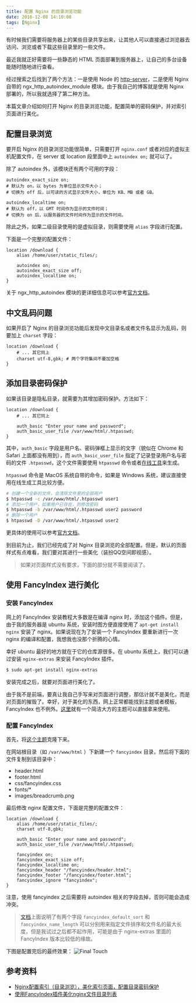 ```yaml
---
title: 配置 Nginx 的目录浏览功能
date: 2016-12-08 14:10:08
tags: [Nginx]
---
```


有时候我们需要将服务器上的某些目录共享出来，让其他人可以直接通过浏览器去访问、浏览或者下载这些目录里的一些文件。

最近我就正好需要将一些静态的 HTML 页面部署到服务器上，让自己的多台设备能随时随地进行查看。

经过搜索之后找到了两个方法：一是使用 Node 的 [http-server](https://www.npmjs.com/package/http-server)，二是使用 Nginx 自带的 ngx_http_autoindex_module 模块。由于我自己的博客就是使用 Nginx 部署的，所以我就选择了第二种方法。

本篇文章介绍如何打开 Nginx 的目录浏览功能，配置简单的密码保护，并对索引页面进行美化。

<!-- more -->

## 配置目录浏览

要开启 Nginx 的目录浏览功能很简单，只需要打开 `nginx.conf` 或者对应的虚拟主机配置文件，在 server 或 location 段里面中上 `autoindex on;` 就可以了。

除了 autoindex 外，该模块还有两个可用的字段：
```
autoindex_exact_size on;
# 默认为 on，以 bytes 为单位显示文件大小；
# 切换为 off 后，以可读的方式显示文件大小，单位为 KB、MB 或者 GB。

autoindex_localtime on;
# 默认为 off，以 GMT 时间作为显示的文件时间；
# 切换为 on 后，以服务器的文件时间作为显示的文件时间。
```

除此之外，如果二级目录使用的是虚拟目录，则需要使用 `alias` 字段进行配置。

下面是一个完整的配置文件：
```
location /download {
    alias /home/user/static_files/;
    
    autoindex on;
    autoindex_exact_size off;
    autoindex_localtime on;
}
```

关于 ngx_http_autoindex 模块的更详细信息可以参考[官方文档](http://nginx.org/en/docs/http/ngx_http_autoindex_module.html)。

## 中文乱码问题

如果开启了 Nginx 的目录浏览功能后发现中文目录名或者文件名显示为乱码，则要加上 `charset` 字段：
```
location /download {
    # ... 其它同上
    charset utf-8,gbk; # 两个字符集间不要加空格
}
```

## 添加目录密码保护

如果该目录是隐私目录，就需要为其增加密码保护。方法如下：
```
location /download {
    # ... 其它同上
    
    auth_basic "Enter your name and password";
    auth_basic_user_file /var/www/html/.htpasswd;
}
```

其中，`auth_basic` 字段是用户名、密码弹框上显示的文字（貌似在 Chrome 和 Safari 上面都没有用到），而 `auth_basic_user_file` 指定了记录登录用户名与密码的文件 `.htpasswd`，这个文件需要使用 `htpasswd` 命令或者[在线工具](http://tool.oschina.net/htpasswd)来生成。

`htpasswd` 命令是 MacOS 系统自带的命令，如果是 Windows 系统，建议直接使用在线生成工具比较方便。

```bash
# 创建一个全新的文件，会清除文件里的全部用户
$ htpasswd -c /var/www/html/.htpasswd user1  
# 添加一个用户，如果用户已存在，则修改密码
$ htpasswd -b /var/www/html/.htpasswd user2 password
# 删除一个用户
$ htpasswd -D /var/www/html/.htpasswd user2
```
更具体的使用可以参考[官方文档](https://httpd.apache.org/docs/current/programs/htpasswd.html)。

到目前为止，我们已经完成了对 Nginx 目录浏览的全部配置。但是，默认的页面样式有点难看，我们要对其进行一些美化（装扮QQ空间即视感）。

> 如果对页面样式没有要求，下面的部分就不需要阅读了。

## 使用 FancyIndex 进行美化

### 安装 FancyIndex
网上的 FancyIndex 安装教程大多数是在编译 nginx 时，添加这个插件。但是，由于我的服务器是 ubuntu 系统，安装时图方便直接使用了 `apt-get install nginx` 安装了 nginx。如果说现在为了安装一个 FancyIndex 要重新进行一次 nginx 的编译和配置，我想我也没那个折腾的心情。

幸好 ubuntu 最好的地方就在于它的仓库源很多。在 ubuntu 系统上，我们可以通过安装 `nginx-extras` 来安装 FancyIndex 插件。

```bash
$ sudo apt-get install nginx-extras
```

安装完成之后，就要对页面进行美化了。

由于我不是前端，要真让我自己手写来对页面进行调整，那估计就不是美化，而是对页面的摧毁了。幸好，对于美化的东西，网上正常都能找到主题或者模板，FancyIndex 也不例外。[这里](https://github.com/TheInsomniac/Nginx-Fancyindex-Theme)就有一个简洁大方的主题可以直接拿来使用。

### 配置 FancyIndex

首先，将[这个主题](https://github.com/TheInsomniac/Nginx-Fancyindex-Theme)克隆下来。

在网站根目录（如 `/var/www/html` ）下新建一个 `fancyindex` 目录，然后将下面的文件复制到该目录中：
* header.html
* footer.html
* css/fancyindex.css
* fonts/*
* images/breadcrumb.png

最后修改 nginx 配置文件，下面是完整的配置文件：
```
location /download {
	alias /home/user/static_files/;
	charset utf-8,gbk;

	auth_basic "Enter your name and password";
	auth_basic_user_file /var/www/html/.htpasswd;

	fancyindex on;
	fancyindex_exact_size off;
	fancyindex_localtime on;
	fancyindex_header "/fancyindex/header.html";
	fancyindex_footer "/fancyindex/footer.html";
	fancyindex_ignore "fancyindex";
}
```
注意，使用 fancyindex 之后需要将 autoindex 相关的字段去掉，否则可能会造成冲突。

> [文档](https://github.com/aperezdc/ngx-fancyindex#directives)上面说明了有两个字段 `fancyindex_default_sort` 和 `fancyindex_name_length` 可以分别用来指定文件排序和文件名的最大长度，但是我试过之后都不起作用，可能是由于 nginx-extras 里面的 FancyIndex 版本比较低的缘故。

下图是配置完后的最终效果：
![Final Touch](http://7xqonv.com1.z0.glb.clouddn.com/nginx-autoindex-configuration-pic-1.png)

## 参考资料
* [Nginx配置索引（目录浏览），美化索引页面，配置目录密码保护](https://www.zhukun.net/archives/7343)
* [使用FancyIndex插件美化nginx文件目录列表](http://www.tennfy.com/2489.html)

